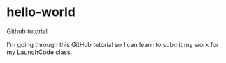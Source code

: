 # hello-world
Github tutorial

I'm going through this GitHub tutorial so I can learn to submit my work for my LaunchCode class.
